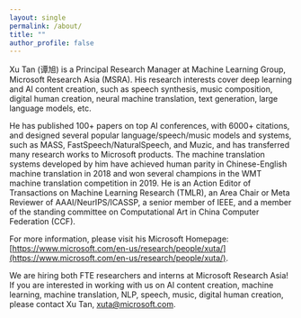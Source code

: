 ```yaml
---
layout: single
permalink: /about/
title: ""
author_profile: false
---
```




Xu Tan (谭旭) is a Principal Research Manager at Machine Learning Group, Microsoft Research Asia (MSRA). His research interests cover deep learning and AI content creation, such as speech synthesis, music composition, digital human creation, neural machine translation, text generation, large language models, etc. 

He has published 100+ papers on top AI conferences, with 6000+ citations, and designed several popular language/speech/music models and systems, such as MASS, FastSpeech/NaturalSpeech, and Muzic, and has transferred many research works to Microsoft products. The machine translation systems developed by him have achieved human parity in Chinese-English machine translation in 2018 and won several champions in the WMT machine translation competition in 2019. He is an Action Editor of Transactions on Machine Learning Research (TMLR), an Area Chair or Meta Reviewer of AAAI/NeurIPS/ICASSP, a senior member of IEEE, and a member of the standing committee on Computational Art in China Computer Federation (CCF).

For more information, please visit his Microsoft Homepage: [https://www.microsoft.com/en-us/research/people/xuta/](https://www.microsoft.com/en-us/research/people/xuta/).

We are hiring both FTE researchers and interns at Microsoft Research Asia! If you are interested in working with us on AI content creation, machine learning, machine translation, NLP, speech, music, digital human creation, please contact Xu Tan, xuta@microsoft.com.
